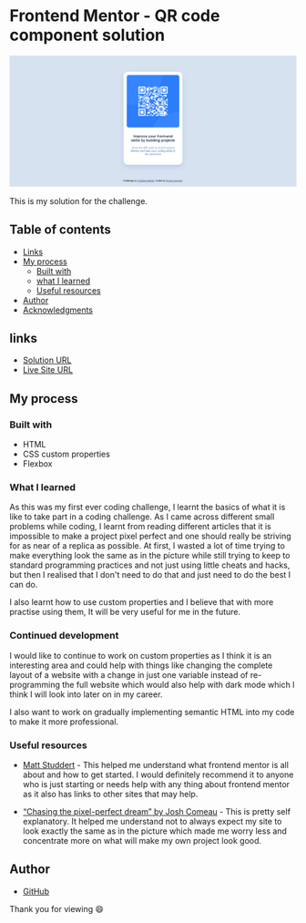 # Frontend Mentor - QR code component solution

![Design preview for the QR code component coding challenge](./qr-code-component-main/design/QR-code-component-site-screenshot.png)

This is my solution for the challenge.

## Table of contents
- [Links](#links)
- [My process](#my-process)
  - [Built with](#built-with)
  - [what I learned](#what-i-learned)
  - [Useful resources](#useful-resources)
- [Author](#author)
- [Acknowledgments](#acknowledgments)

## links

- [Solution URL](https://github.com/Illyaas4Show/QR-code-component)
- [Live Site URL](https://glittering-axolotl-6f5eab.netlify.app/)

## My process

### Built with

- HTML
- CSS custom properties
- Flexbox

### What I learned

As this was my first ever coding challenge, I learnt the basics of what it is like to take part in a coding challenge. As I came across different small problems while coding, I learnt from reading different articles that it is impossible to make a project pixel perfect and one should really be striving for as near of a replica as possible. At first, I wasted a lot of time trying to make everything look the same as in the picture while still trying to keep to standard programming practices and not just using little cheats and hacks, but then I realised that I don't need to do that and just need to do the best I can do.

I also learnt how to use custom properties and I believe that with more practise using them, It will be very useful for me in the future.

### Continued development

I would like to continue to work on custom properties as I think it is an interesting area and could help with things like changing the complete layout of a website with a change in just one variable instead of re-programming the full website which would also help with dark mode which I think I will look into later on in my career.

I also want to work on gradually implementing semantic HTML into my code to make it more professional.

### Useful resources

- [Matt Studdert](https://medium.com/frontend-mentor/how-to-get-the-most-out-of-frontend-mentor-bdd6fdc25cb8) - This helped me understand what frontend mentor is all about and how to get started. I would definitely recommend it to anyone who is just starting or needs help with any thing about frontend mentor as it also has links to other sites that may help.

- [“Chasing the pixel-perfect dream” by Josh Comeau](https://www.joshwcomeau.com/css/pixel-perfection/) - This is pretty self explanatory. It helped me understand not to always expect my site to look exactly the same as in the picture which made me worry less and concentrate more on what will make my own project look good.

## Author
- [GitHub](https://github.com/Illyaas4Show/)

Thank you for viewing :smile:
